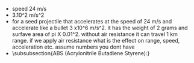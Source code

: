 - speed 24 m/s
- 3.10^2 m/s^2
- for a seed projectile that accelerates at the speed of 24 m/s  and accelerate like a bullet 3 x10^6 m/s^2. it has the weight of 2 grams and surfave area of pi X 0.01^2. without air resistance it can travel 1 km range. if we apply air resistance what is the effect on range, speed, acceleration etc. assume numbers you dont have
- \subsubsection{ABS (Acrylonitrile Butadiene Styrene):}